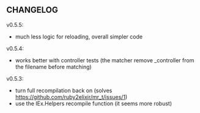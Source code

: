 ## CHANGELOG


v0.5.5:
-  much less logic for reloading, overall simpler code

v0.5.4:
-  works better with controller tests (the matcher remove _controller from the filename before matching)


v0.5.3:
- turn full recompilation back on (solves https://github.com/ruby2elixir/mr_t/issues/1)
- use the IEx.Helpers recompile function (it seems more robust)
